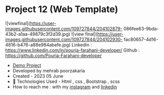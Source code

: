 # Project 12 (Web Template)
![viewfinal](https://user-images.githubusercontent.com/109727844/204102879-
086fee63-9bda-43b2-a1aa-49879c3f2d39.jpg)
![view final](https://user-images.githubusercontent.com/109727844/204102930-
fac80657-4d16-4816-b476-a88e984abefe.jpg)
Linkedin : https://www.linkedin.com/in/pouria-farahani-developer/
Github : https://github.com/Pouria-Farahani-developer
- [Demo Project](https://mmehrab-pz.github.io/project-12/)
- Developed by mehrab poorzakaria
- Created - 2023 05 June
- 🤖 Technologies Used - Html , css , Bootstrap , scss
- How to reach me : with my
[instagram](https://www.instagram.com/mehrab.poorzakaria_web/) and
[linkedin](https://www.linkedin.com/in/mehrab-poorzakaria-1b2492237/)
